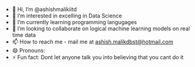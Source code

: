 - 👋 Hi, I’m @ashishmalikiitd
- 👀 I’m interested in excelling in Data Science
- 🌱 I’m currently learning programming langugages
- 💞️ I’m looking to collaborate on logical machine learning models on real time data
- 📫 How to reach me - mail me at ashish.malikdbst@hotmail.com
- 😄 Pronouns: 
- ⚡ Fun fact: Dont let anyone talk you into believing that you cant do it

<!---
ashishmalikiitd/ashishmalikiitd is a ✨ special ✨ repository because its `README.md` (this file) appears on your GitHub profile.
You can click the Preview link to take a look at your changes.
--->
